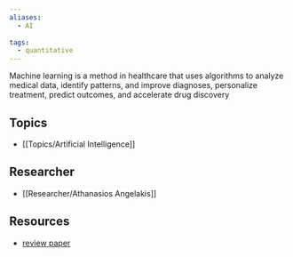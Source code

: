 ```yaml
---
aliases:
  - AI
 
tags:
  - quantitative 
---
```


Machine learning is a method in healthcare that uses algorithms to analyze medical data, identify patterns, and improve diagnoses, personalize treatment, predict outcomes, and accelerate drug discovery

## Topics

  - [[Topics/Artificial Intelligence]]

## Researcher

  - [[Researcher/Athanasios Angelakis]]

## Resources

  - [review paper](https://www.ncbi.nlm.nih.gov/pmc/articles/PMC8822225/)
